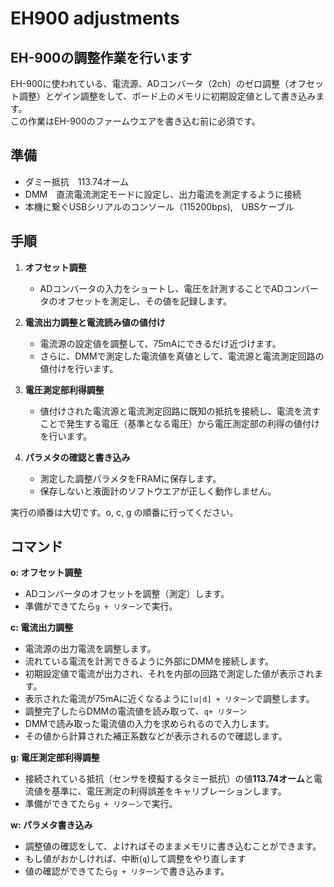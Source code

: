 # EH900 adjustments

## EH-900の調整作業を行います

EH-900に使われている、電流源、ADコンバータ（2ch）のゼロ調整（オフセット調整）とゲイン調整をして、ボード上のメモリに初期設定値として書き込みます。  
この作業はEH-900のファームウエアを書き込む前に必須です。

## 準備
- ダミー抵抗　113.74オーム
- DMM　直流電流測定モードに設定し、出力電流を測定するように接続
- 本機に繋ぐUSBシリアルのコンソール（115200bps),　UBSケーブル

## 手順
1. **オフセット調整**
    - ADコンバータの入力をショートし、電圧を計測することでADコンバータのオフセットを測定し、その値を記録します。

2. **電流出力調整と電流読み値の値付け**
    - 電流源の設定値を調整して、75mAにできるだけ近づけます。
    - さらに、DMMで測定した電流値を真値として、電流源と電流測定回路の値付けを行います。
  
3. **電圧測定部利得調整**
    - 値付けされた電流源と電流測定回路に既知の抵抗を接続し、電流を流すことで発生する電圧（基準となる電圧）から電圧測定部の利得の値付けを行います。
  
4. **パラメタの確認と書き込み**
    - 測定した調整パラメタをFRAMに保存します。
    - 保存しないと液面計のソフトウエアが正しく動作しません。
  
実行の順番は大切です。o, c, g の順番に行ってください。  


## コマンド
**o: オフセット調整**  
- ADコンバータのオフセットを調整（測定）します。
- 準備ができてたら`g + リターン`で実行。

**c: 電流出力調整**
- 電流源の出力電流を調整します。
- 流れている電流を計測できるように外部にDMMを接続します。
- 初期設定値で電流が出力され、それを内部の回路で測定した値が表示されます。
- 表示された電流が75mAに近くなるように`[u|d] + リターン`で調整します。
- 調整完了したらDMMの電流値を読み取って、`q+ リターン`
- DMMで読み取った電流値の入力を求められるので入力します。
- その値から計算された補正系数などが表示されるので確認します。

**g: 電圧測定部利得調整**
- 接続されている抵抗（センサを模擬するタミー抵抗）の値**113.74オーム**と電流値を基準に、電圧測定の利得誤差をキャリブレーションします。
- 準備ができてたら`g + リターン`で実行。

**w: パラメタ書き込み**
- 調整値の確認をして、よければそのままメモリに書き込むことができます。
- もし値がおかしければ、中断(`q`)して調整をやり直します
- 値の確認ができてたら`g + リターン`で書き込みます。


